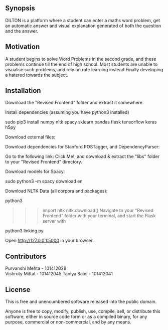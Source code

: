 ## Synopsis

DILTON is a platform where a student can enter a maths word problem, get an automatic answer and visual explanation generated of both the question and the answer.


## Motivation

A student begins to solve Word Problems in the second grade, and these problems continue till the end of high school. Most students are unable to visualise such problems, and rely on rote learning instead.Finally developing a hatered towards the subject.


## Installation

Download the "Revised Frontend" folder and extract it somewhere.

Install dependencies (assuming you have python3 installed)

sudo pip3 install numpy nltk spacy sklearn pandas flask tensorflow keras h5py

Download external files:

Download dependencies for Stanford POSTagger, and DependencyParser:

Go to the following link: Click Me!, and download & extract the "libs" folder to your "Revised Frontend" directory.

Download models for Spacy:

sudo python3 -m spacy download en

Download NLTK Data (all corpora and packages):

python3
>>> import nltk
>>> nltk.download()
Navigate to your "Revised Frontend" folder with your terminal, and start the Flask server with

python3 linking.py.

Open http://127.0.0.1:5000 in your browser.


## Contributors

Purvanshi Mehta - 101412029  
Vishruty Mittal - 101412045
Taniya Saini - 101412041


## License

This is free and unencumbered software released into the public domain.

Anyone is free to copy, modify, publish, use, compile, sell, or
distribute this software, either in source code form or as a compiled
binary, for any purpose, commercial or non-commercial, and by any
means.

